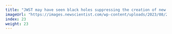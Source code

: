 ```yaml
---
title: "JWST may have seen black holes suppressing the creation of new stars"
imageUrl: "https://images.newscientist.com/wp-content/uploads/2023/08/24132659/SEI_168574221.jpg?width=600"
index: 23
weight: 23
---
```

